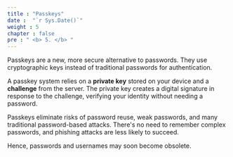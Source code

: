```yaml
---
title : "Passkeys"
date :  "`r Sys.Date()`" 
weight : 5 
chapter : false
pre : " <b> 5. </b> "
---
```

Passkeys are a new, more secure alternative to passwords. They use cryptographic keys instead of traditional passwords for authentication.

A passkey system relies on a **private key** stored on your device and a **challenge** from the server. The private key creates a digital signature in response to the challenge, verifying your identity without needing a password.

Passkeys eliminate risks of password reuse, weak passwords, and many traditional password-based attacks.
There's no need to remember complex passwords, and phishing attacks are less likely to succeed.

Hence, passwords and usernames may soon become obsolete.